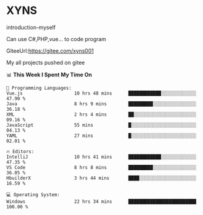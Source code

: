 # XYNS
introduction-myself

Can use C#,PHP,vue... to code program

GiteeUrl:https://gitee.com/xyns001

My all projects pushed on gitee

<!--START_SECTION:waka-->
📊 **This Week I Spent My Time On** 

```text
💬 Programming Languages: 
Vue.js                   10 hrs 48 mins      ████████████░░░░░░░░░░░░░   47.90 % 
Java                     8 hrs 9 mins        █████████░░░░░░░░░░░░░░░░   36.18 % 
XML                      2 hrs 4 mins        ██░░░░░░░░░░░░░░░░░░░░░░░   09.16 % 
JavaScript               55 mins             █░░░░░░░░░░░░░░░░░░░░░░░░   04.13 % 
YAML                     27 mins             █░░░░░░░░░░░░░░░░░░░░░░░░   02.01 % 

🔥 Editors: 
IntelliJ                 10 hrs 41 mins      ████████████░░░░░░░░░░░░░   47.35 % 
VS Code                  8 hrs 8 mins        █████████░░░░░░░░░░░░░░░░   36.05 % 
HbuilderX                3 hrs 44 mins       ████░░░░░░░░░░░░░░░░░░░░░   16.59 % 

💻 Operating System: 
Windows                  22 hrs 34 mins      █████████████████████████   100.00 % 
```


<!--END_SECTION:waka-->
